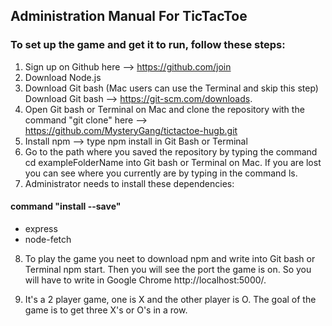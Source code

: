 ## Administration Manual For TicTacToe

### To set up the game and get it to run, follow these steps:

1. Sign up on Github here --> https://github.com/join
2. Download Node.js
3. Download Git bash (Mac users can use the Terminal and skip this step) Download Git bash --> https://git-scm.com/downloads.
4. Open Git bash or Terminal on Mac and clone the repository with the command "git clone" here --> https://github.com/MysteryGang/tictactoe-hugb.git
5. Install npm --> type npm install in Git Bash or Terminal
6. Go to the path where you saved the repository by typing the command cd exampleFolderName into Git bash or Terminal on Mac. If you are lost you can see where you currently are by typing in the command ls.
7. Administrator needs to install these dependencies:

#### command "install <name of dependency> --save"
- express
- node-fetch

8. To play the game you neet to download npm and write into Git bash or Terminal npm start. Then you will see the port the game is on. So you will have to write in Google Chrome http://localhost:5000/. 

9. It's a 2 player game, one is X and the other player is O. The goal of the game is to get three X's or O's in a row.
